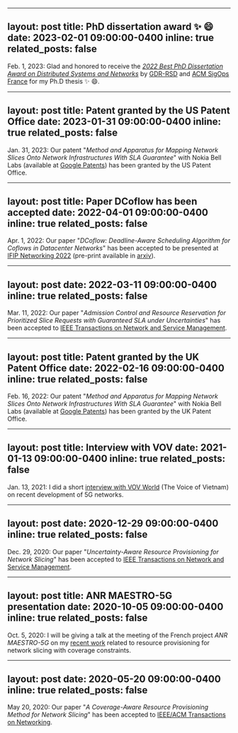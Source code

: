 
---
layout: post
title: PhD dissertation award :sparkles: :smile:
date: 2023-02-01 09:00:00-0400
inline: true
related_posts: false
---

Feb. 1, 2023: Glad and honored to receive the [*2022 Best PhD Dissertation Award on Distributed Systems and Networks*](https://gdr-rsd.fr/laureats-prix-de-these-2022/) by [GDR-RSD](https://gdr-rsd.fr/) and [ACM SigOps France](http://www.sigops-france.fr/) for my Ph.D thesis :sparkles: :smile:.


---
layout: post
title: Patent granted by the US Patent Office
date: 2023-01-31 09:00:00-0400
inline: true
related_posts: false
---

Jan. 31, 2023: Our patent "*Method and Apparatus for Mapping Network Slices Onto Network Infrastructures With SLA Guarantee*" with Nokia Bell Labs (available at [Google Patents](https://patents.google.com/patent/US11570043B2/en)) has been granted by the US Patent Office.




---
layout: post
title: Paper DCoflow has been accepted
date: 2022-04-01 09:00:00-0400
inline: true
related_posts: false
---

Apr. 1, 2022: Our paper "*DCoflow: Deadline-Aware Scheduling Algorithm for Coflows in Datacenter Networks*" has been accepted to be presented at [IFIP Networking 2022](https://networking.ifip.org/2022/) (pre-print available in [arxiv](https://arxiv.org/abs/2205.01229)).



---
layout: post
date: 2022-03-11 09:00:00-0400
inline: true
related_posts: false
---

Mar. 11, 2022: Our paper "*Admission Control and Resource Reservation for Prioritized Slice Requests with Guaranteed SLA under Uncertainties*" has been accepted to [IEEE Transactions on Network and Service Management](https://ieeexplore.ieee.org/abstract/document/9737314).


---
layout: post
title: Patent granted by the UK Patent Office
date: 2022-02-16 09:00:00-0400
inline: true
related_posts: false
---

Feb. 16, 2022: Our patent "*Method and Apparatus for Mapping Network Slices Onto Network Infrastructures With SLA Guarantee*" with Nokia Bell Labs (available at [Google Patents](https://patents.google.com/patent/US20210392040A1/en)) has been granted by the UK Patent Office.



---
layout: post
title: Interview with VOV
date: 2021-01-13 09:00:00-0400
inline: true
related_posts: false
---

Jan. 13, 2021: I did a short [interview with VOV World](https://vovworld.vn/vi-VN/nguoi-viet-muon-phuong/mang-di-dong-5g-co-hoi-phat-trien-cong-nghiep-vien-thong-tai-viet-nam-938761.vov) (The Voice of Vietnam) on recent development of 5G networks.



---
layout: post
date: 2020-12-29 09:00:00-0400
inline: true
related_posts: false
---

Dec. 29, 2020: Our paper "*Uncertainty-Aware Resource Provisioning for Network Slicing*" has been accepted to [IEEE Transactions on Network and Service Management](https://ieeexplore.ieee.org/document/9351563").


---
layout: post
title: ANR MAESTRO-5G presentation
date: 2020-10-05 09:00:00-0400
inline: true
related_posts: false
---

Oct. 5, 2020: I will be giving a talk at the meeting of the French project *ANR MAESTRO-5G* on my [recent work](https://ieeexplore.ieee.org/document/9187556/) related to resource provisioning for network slicing with coverage constraints. 



---
layout: post
date: 2020-05-20 09:00:00-0400
inline: true
related_posts: false
---

May 20, 2020: Our paper "*A Coverage-Aware Resource Provisioning Method for Network Slicing*" has been accepted to [IEEE/ACM Transactions on Networking](https://ieeexplore.ieee.org/document/9187556/).

